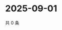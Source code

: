 # 2025-09-01

共 0 条

<!-- BEGIN ZHIHUVIDEO -->
<!-- 最后更新时间 Mon Sep 01 2025 14:19:03 GMT+0800 (China Standard Time) -->

<!-- END ZHIHUVIDEO -->
